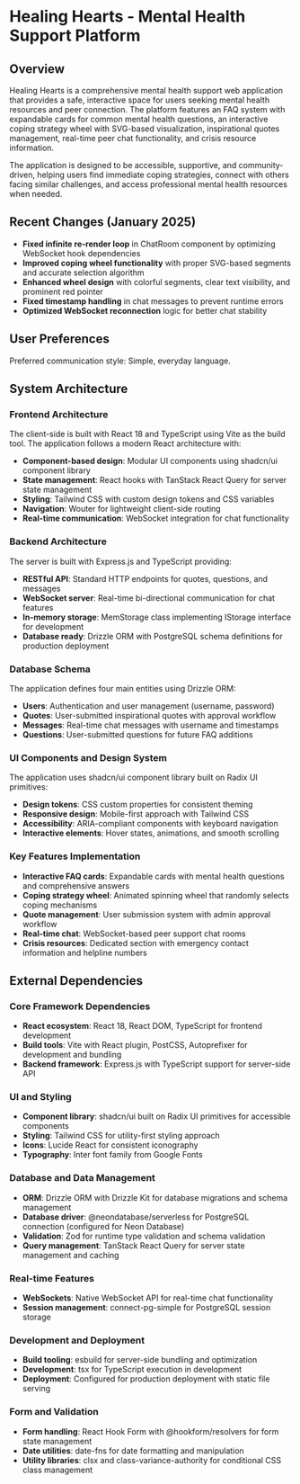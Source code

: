 # Healing Hearts - Mental Health Support Platform

## Overview

Healing Hearts is a comprehensive mental health support web application that provides a safe, interactive space for users seeking mental health resources and peer connection. The platform features an FAQ system with expandable cards for common mental health questions, an interactive coping strategy wheel with SVG-based visualization, inspirational quotes management, real-time peer chat functionality, and crisis resource information.

The application is designed to be accessible, supportive, and community-driven, helping users find immediate coping strategies, connect with others facing similar challenges, and access professional mental health resources when needed.

## Recent Changes (January 2025)

- **Fixed infinite re-render loop** in ChatRoom component by optimizing WebSocket hook dependencies
- **Improved coping wheel functionality** with proper SVG-based segments and accurate selection algorithm
- **Enhanced wheel design** with colorful segments, clear text visibility, and prominent red pointer
- **Fixed timestamp handling** in chat messages to prevent runtime errors
- **Optimized WebSocket reconnection** logic for better chat stability

## User Preferences

Preferred communication style: Simple, everyday language.

## System Architecture

### Frontend Architecture
The client-side is built with React 18 and TypeScript using Vite as the build tool. The application follows a modern React architecture with:
- **Component-based design**: Modular UI components using shadcn/ui component library
- **State management**: React hooks with TanStack React Query for server state management
- **Styling**: Tailwind CSS with custom design tokens and CSS variables
- **Navigation**: Wouter for lightweight client-side routing
- **Real-time communication**: WebSocket integration for chat functionality

### Backend Architecture
The server is built with Express.js and TypeScript providing:
- **RESTful API**: Standard HTTP endpoints for quotes, questions, and messages
- **WebSocket server**: Real-time bi-directional communication for chat features
- **In-memory storage**: MemStorage class implementing IStorage interface for development
- **Database ready**: Drizzle ORM with PostgreSQL schema definitions for production deployment

### Database Schema
The application defines four main entities using Drizzle ORM:
- **Users**: Authentication and user management (username, password)
- **Quotes**: User-submitted inspirational quotes with approval workflow
- **Messages**: Real-time chat messages with username and timestamps
- **Questions**: User-submitted questions for future FAQ additions

### UI Components and Design System
The application uses shadcn/ui component library built on Radix UI primitives:
- **Design tokens**: CSS custom properties for consistent theming
- **Responsive design**: Mobile-first approach with Tailwind CSS
- **Accessibility**: ARIA-compliant components with keyboard navigation
- **Interactive elements**: Hover states, animations, and smooth scrolling

### Key Features Implementation
- **Interactive FAQ cards**: Expandable cards with mental health questions and comprehensive answers
- **Coping strategy wheel**: Animated spinning wheel that randomly selects coping mechanisms
- **Quote management**: User submission system with admin approval workflow
- **Real-time chat**: WebSocket-based peer support chat rooms
- **Crisis resources**: Dedicated section with emergency contact information and helpline numbers

## External Dependencies

### Core Framework Dependencies
- **React ecosystem**: React 18, React DOM, TypeScript for frontend development
- **Build tools**: Vite with React plugin, PostCSS, Autoprefixer for development and bundling
- **Backend framework**: Express.js with TypeScript support for server-side API

### UI and Styling
- **Component library**: shadcn/ui built on Radix UI primitives for accessible components
- **Styling**: Tailwind CSS for utility-first styling approach
- **Icons**: Lucide React for consistent iconography
- **Typography**: Inter font family from Google Fonts

### Database and Data Management
- **ORM**: Drizzle ORM with Drizzle Kit for database migrations and schema management
- **Database driver**: @neondatabase/serverless for PostgreSQL connection (configured for Neon Database)
- **Validation**: Zod for runtime type validation and schema validation
- **Query management**: TanStack React Query for server state management and caching

### Real-time Features
- **WebSockets**: Native WebSocket API for real-time chat functionality
- **Session management**: connect-pg-simple for PostgreSQL session storage

### Development and Deployment
- **Build tooling**: esbuild for server-side bundling and optimization
- **Development**: tsx for TypeScript execution in development
- **Deployment**: Configured for production deployment with static file serving

### Form and Validation
- **Form handling**: React Hook Form with @hookform/resolvers for form state management
- **Date utilities**: date-fns for date formatting and manipulation
- **Utility libraries**: clsx and class-variance-authority for conditional CSS class management